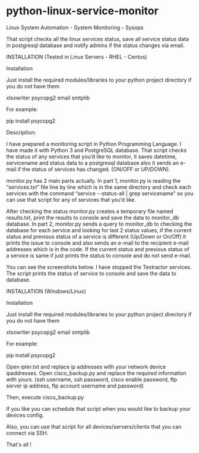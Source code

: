 # python-linux-service-monitor

Linux System Automation - System Monitoring - Sysops

That script checks all the linux services status, save all service status data in postgresql database and notify admins if the status changes via email.

INSTALLATION (Tested in Linux Servers - RHEL - Centos)

Installation

Just install the required modules/libraries to your python project directory if you do not have them

xlsxwriter psycopg2 email smtplib

For example:

pip install psycopg2


Description:

I have prepared a monitoring script in Python Programming Language. I have made it with Python 3 and PostgreSQL database. That script checks the status of any services that you’d like to monitor, it saves datetime, servicename and status data to a postgresql database also it sends an e-mail if the status of services has changed. (ON/OFF or UP/DOWN).

monitor.py has 2 main parts actually.
In part 1, monitor.py is reading the “services.txt” file line by line which is in the same directory and check each services with the command “service --status-all | grep servicename” so you can use that script for any of services that you’d like. 

After checking the status monitor.py creates a temporary file named results.txt, print the results to console and save the data to monitor_db database. 
In part 2, monitor.py sends a query to monitor_db to checking the database for each service and looking for last 2 status values, if the current status and previous status of a service is different (Up/Down or On/Off) it prints the issue to console and also sends an e-mail to the recipient e-mail addresses which is in the code. If the current status and previous status of a service is same if  just prints the status to console and do not send e-mail.

You can see the screenshots  below. I have stopped the Textractor services. The script prints the status of service to console  and save the data to database.





INSTALLATION (Windows/Linux)

Installation

Just install the required modules/libraries to your python project directory if you do not have them

xlsxwriter psycopg2 email smtplib

For example:

pip install psycopg2

Open ipler.txt and replace ip addresses with your network device ipaddresses. Open cisco_backup.py and replace the required information with yours. (ssh username, ssh password, cisco enable password, ftp server ip address, ftp account username and password)

Then, execute cisco_backup.py

If you like you can schedule that script when you would like to backup your devices config.

Also, you can use that script for all devices/servers/clients that you can connect via SSH.

That's all !
